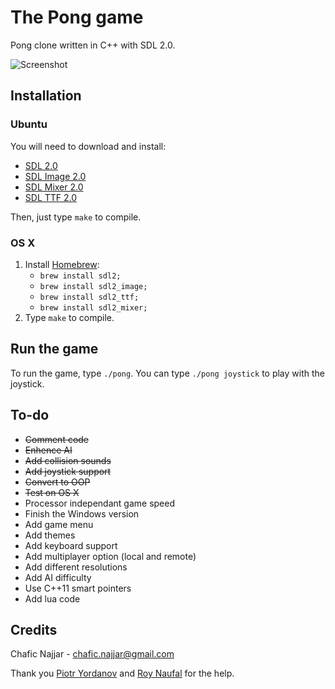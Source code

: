 The Pong game
=============

Pong clone written in C++ with SDL 2.0.

![Screenshot](https://cloud.githubusercontent.com/assets/1498164/5608125/295a3186-9481-11e4-968b-04987a925a93.png)

## Installation

### Ubuntu

You will need to download and install:

+ [SDL 2.0](https://www.libsdl.org/hg.php)
+ [SDL Image 2.0](http://www.libsdl.org/projects/SDL_image/)
+ [SDL Mixer 2.0](http://www.libsdl.org/projects/SDL_mixer/)
+ [SDL TTF 2.0](https://www.libsdl.org/projects/SDL_ttf/)

Then, just type `make` to compile.

### OS X

1. Install [Homebrew](http://brew.sh/):
    + `brew install sdl2;`
    + `brew install sdl2_image;`
    + `brew install sdl2_ttf;`
    + `brew install sdl2_mixer;`
2. Type `make` to compile.

## Run the game

To run the game, type `./pong`. You can type `./pong joystick` to play with the joystick.

## To-do

+ ~~Comment code~~
+ ~~Enhence AI~~
+ ~~Add collision sounds~~
+ ~~Add joystick support~~
+ ~~Convert to OOP~~
+ ~~Test on OS X~~
+ Processor independant game speed
+ Finish the Windows version
+ Add game menu
+ Add themes
+ Add keyboard support
+ Add multiplayer option (local and remote)
+ Add different resolutions
+ Add AI difficulty
+ Use C++11 smart pointers
+ Add lua code

## Credits

Chafic Najjar - <chafic.najjar@gmail.com>

Thank you [Piotr Yordanov](https://github.com/tUrG0n) and [Roy Naufal](https://github.com/roynaufal) for the help.

